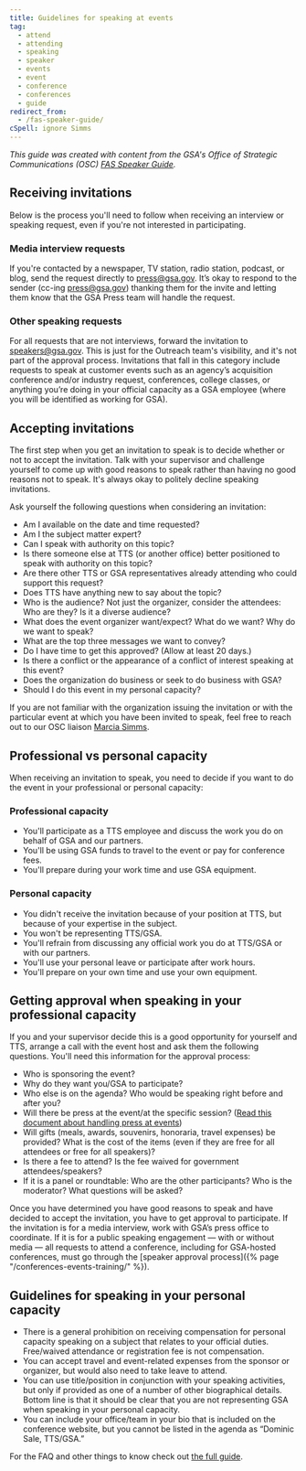 ```yaml
---
title: Guidelines for speaking at events
tag:
  - attend
  - attending
  - speaking
  - speaker
  - events
  - event
  - conference
  - conferences
  - guide
redirect_from:
  - /fas-speaker-guide/
cSpell: ignore Simms
---
```


_This guide was created with content from the GSA's Office of Strategic
Communications (OSC)
[FAS Speaker Guide](https://docs.google.com/document/d/1axPskD_BkYxBDZPGPM7uAGpAQopRWtDGwYdI4Wp6woM/edit?usp=sharing)._

## Receiving invitations

Below is the process you'll need to follow when receiving an interview or
speaking request, even if you're not interested in participating.

### Media interview requests

If you're contacted by a newspaper, TV station, radio station, podcast, or blog,
send the request directly to press@gsa.gov. It’s okay to respond to the sender
(cc-ing press@gsa.gov) thanking them for the invite and letting them know that
the GSA Press team will handle the request.

### Other speaking requests

For all requests that are not interviews, forward the invitation to
speakers@gsa.gov. This is just for the Outreach team's visibility, and it's not
part of the approval process. Invitations that fall in this category include
requests to speak at customer events such as an agency’s acquisition conference
and/or industry request, conferences, college classes, or anything you’re doing
in your official capacity as a GSA employee (where you will be identified as
working for GSA).

## Accepting invitations

The first step when you get an invitation to speak is to decide whether or not
to accept the invitation. Talk with your supervisor and challenge yourself to
come up with good reasons to speak rather than having no good reasons not to
speak. It's always okay to politely decline speaking invitations.

Ask yourself the following questions when considering an invitation:

- Am I available on the date and time requested?
- Am I the subject matter expert?
- Can I speak with authority on this topic?
- Is there someone else at TTS (or another office) better positioned to speak
  with authority on this topic?
- Are there other TTS or GSA representatives already attending who could support
  this request?
- Does TTS have anything new to say about the topic?
- Who is the audience? Not just the organizer, consider the attendees: Who are
  they? Is it a diverse audience?
- What does the event organizer want/expect? What do we want? Why do we want to
  speak?
- What are the top three messages we want to convey?
- Do I have time to get this approved? (Allow at least 20 days.)
- Is there a conflict or the appearance of a conflict of interest speaking at
  this event?
- Does the organization do business or seek to do business with GSA?
- Should I do this event in my personal capacity?

If you are not familiar with the organization issuing the invitation or with the
particular event at which you have been invited to speak, feel free to reach out
to our OSC liaison [Marcia Simms](mailto:marcia.simms@gsa.gov).

## Professional vs personal capacity

When receiving an invitation to speak, you need to decide if you want to do the
event in your professional or personal capacity:

### Professional capacity

- You'll participate as a TTS employee and discuss the work you do on behalf of
  GSA and our partners.
- You'll be using GSA funds to travel to the event or pay for conference fees.
- You'll prepare during your work time and use GSA equipment.

### Personal capacity

- You didn't receive the invitation because of your position at TTS, but because
  of your expertise in the subject.
- You won't be representing TTS/GSA.
- You'll refrain from discussing any official work you do at TTS/GSA or with our
  partners.
- You'll use your personal leave or participate after work hours.
- You'll prepare on your own time and use your own equipment.

## Getting approval when speaking in your professional capacity

If you and your supervisor decide this is a good opportunity for yourself and
TTS, arrange a call with the event host and ask them the following questions.
You'll need this information for the approval process:

- Who is sponsoring the event?
- Why do they want you/GSA to participate?
- Who else is on the agenda? Who would be speaking right before and after you?
- Will there be press at the event/at the specific session?
  ([Read this document about handling press at events](https://docs.google.com/document/d/1vizKnLdE-mPBSgv-zUMDF5zuLXV_52hjC8cjAkpexfo/edit))
- Will gifts (meals, awards, souvenirs, honoraria, travel expenses) be provided?
  What is the cost of the items (even if they are free for all attendees or free
  for all speakers)?
- Is there a fee to attend? Is the fee waived for government attendees/speakers?
- If it is a panel or roundtable: Who are the other participants? Who is the
  moderator? What questions will be asked?

Once you have determined you have good reasons to speak and have decided to
accept the invitation, you have to get approval to participate. If the
invitation is for a media interview, work with GSA’s press office to coordinate.
If it is for a public speaking engagement — with or without media — all requests
to attend a conference, including for GSA-hosted conferences, must go through
the [speaker approval process]({% page "/conferences-events-training/" %}).

## Guidelines for speaking in your personal capacity

- There is a general prohibition on receiving compensation for personal capacity
  speaking on a subject that relates to your official duties. Free/waived
  attendance or registration fee is not compensation.
- You can accept travel and event-related expenses from the sponsor or
  organizer, but would also need to take leave to attend.
- You can use title/position in conjunction with your speaking activities, but
  only if provided as one of a number of other biographical details. Bottom line
  is that it should be clear that you are not representing GSA when speaking in
  your personal capacity.
- You can include your office/team in your bio that is included on the
  conference website, but you cannot be listed in the agenda as “Dominic Sale,
  TTS/GSA.”

For the FAQ and other things to know check out
[the full guide](https://docs.google.com/document/d/1axPskD_BkYxBDZPGPM7uAGpAQopRWtDGwYdI4Wp6woM/edit?usp=sharing).
